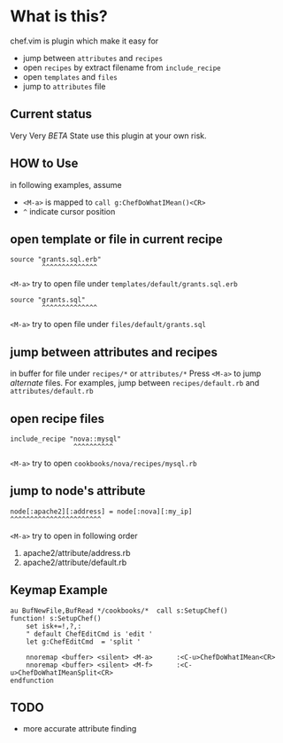 What is this?
==================================
chef.vim is plugin which make it easy for

  * jump between `attributes` and `recipes`
  * open `recipes` by extract filename from `include_recipe`
  * open `templates` and `files`
  * jump to `attributes` file

Current status
-----------------------------------------------------------------

Very Very *BETA* State
use this plugin at your own risk.

HOW to Use
-----------------------------------------------------------------
in following examples, assume

* `<M-a>` is mapped to `call g:ChefDoWhatIMean()<CR>`
* `^` indicate cursor position

## open template or file in current recipe

    source "grants.sql.erb"
            ^^^^^^^^^^^^^^
`<M-a>` try to open file under `templates/default/grants.sql.erb`

    source "grants.sql"
            ^^^^^^^^^^^^^^
`<M-a>` try to open file under `files/default/grants.sql`

## jump between attributes and recipes
in buffer for file under `recipes/*` or `attributes/*`
Press `<M-a>` to jump *alternate* files.
For examples, jump between `recipes/default.rb` and `attributes/default.rb`

## open recipe files

    include_recipe "nova::mysql"
                    ^^^^^^^^^^
`<M-a>` try to open `cookbooks/nova/recipes/mysql.rb`

## jump to node's attribute

    node[:apache2][:address] = node[:nova][:my_ip]
    ^^^^^^^^^^^^^^^^^^^^^^^

`<M-a>` try to open in following order

1. apache2/attribute/address.rb
2. apache2/attribute/default.rb

Keymap Example
-----------------------------------------------------------------
    au BufNewFile,BufRead */cookbooks/*  call s:SetupChef()
    function! s:SetupChef()
        set isk+=!,?,:
        " default ChefEditCmd is 'edit '
        let g:ChefEditCmd  = 'split '

        nnoremap <buffer> <silent> <M-a>      :<C-u>ChefDoWhatIMean<CR>
        nnoremap <buffer> <silent> <M-f>      :<C-u>ChefDoWhatIMeanSplit<CR>
    endfunction

TODO
-----------------------------------------------------------------
* more accurate attribute finding
